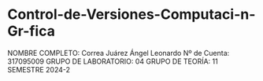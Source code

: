 # Control-de-Versiones-Computaci-n-Gr-fica
NOMBRE COMPLETO: Correa Juárez Ángel Leonardo  Nº de Cuenta: 317095009 GRUPO DE LABORATORIO: 04 GRUPO DE TEORÍA: 11 SEMESTRE 2024-2

